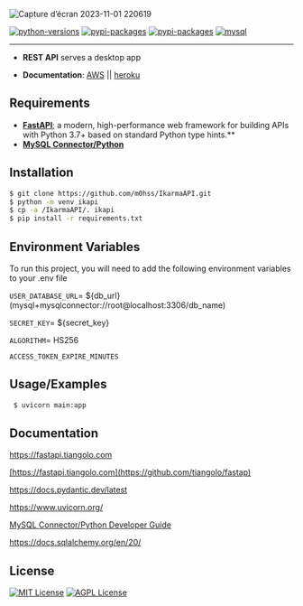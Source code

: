 

![Capture d’écran 2023-11-01 220619](https://github.com/m0hss/IkarmaAPI/assets/60576085/f9115c78-7a53-44e2-b89f-984a3c7c3042)



[![python-versions](https://img.shields.io/badge/python-3.8_%7C_3.9_%7C3.10_%7C_3.11-green)](https://www.python.org/downloads/)
[![pypi-packages](https://img.shields.io/badge/pypi_package-v0.104.1-green)]([https://choosealicense.com/licenses/mit/](https://packaging.python.org/en/latest/tutorials/packaging-projects/))
[![pypi-packages](https://img.shields.io/badge/fastapi-0.98.1-green)]([https://github.com/tiangolo/fastapi)
[![mysql](https://img.shields.io/badge/MySQL-5.7-green)](https://dev.mysql.com/downloads/mysql/)

---

- **REST API** serves a desktop app

- **Documentation**: [AWS](http://ec2-16-170-146-217.eu-north-1.compute.amazonaws.com/redoc) || [heroku](https://ec2-16-170-146-217.eu-north-1.compute.amazonaws.com/redoc)
  
## Requirements

- [**FastAPI**;](https://github.com/tiangolo/fastap) a modern, high-performance web framework for building APIs with Python 3.7+ based on standard Python type hints.**
- [**MySQL Connector/Python**](https://dev.mysql.com/doc/connector-python/en/)



## Installation

```bash
$ git clone https://github.com/m0hss/IkarmaAPI.git
$ python -m venv ikapi
$ cp -a /IkarmaAPI/. ikapi
$ pip install -r requirements.txt 
```

## Environment Variables

To run this project, you will need to add the following environment variables to your .env file

`USER_DATABASE_URL`= ${db_url} (mysql+mysqlconnector://root@localhost:3306/db_name)

`SECRET_KEY`= ${secret_key}

`ALGORITHM`= HS256

`ACCESS_TOKEN_EXPIRE_MINUTES`

## Usage/Examples 

```bash
 $ uvicorn main:app
```


## Documentation

 <a href="https://fastapi.tiangolo.com" target="_blank">https://fastapi.tiangolo.com</a>
 
 <a href="https://github.com/tiangolo/fastap" target="_blank">[https://fastapi.tiangolo.com](https://github.com/tiangolo/fastap)</a>
 
 <a href="https://docs.pydantic.dev/latest" target="_blank">https://docs.pydantic.dev/latest</a>
 
 <a href="https://www.uvicorn.org" target="_blank">https://www.uvicorn.org/</a>
 
 <a href="https://dev.mysql.com/doc/connector-python/en/" target="_blank">MySQL Connector/Python Developer Guide</a>
 
 <a href="https://docs.sqlalchemy.org/en/20/" target="_blank">https://docs.sqlalchemy.org/en/20/</a>
 


## License

[![MIT License](https://img.shields.io/badge/License-MIT-green.svg)](https://choosealicense.com/licenses/mit/)
[![AGPL License](https://img.shields.io/badge/license-AGPL-blue.svg)](http://www.gnu.org/licenses/agpl-3.0)

